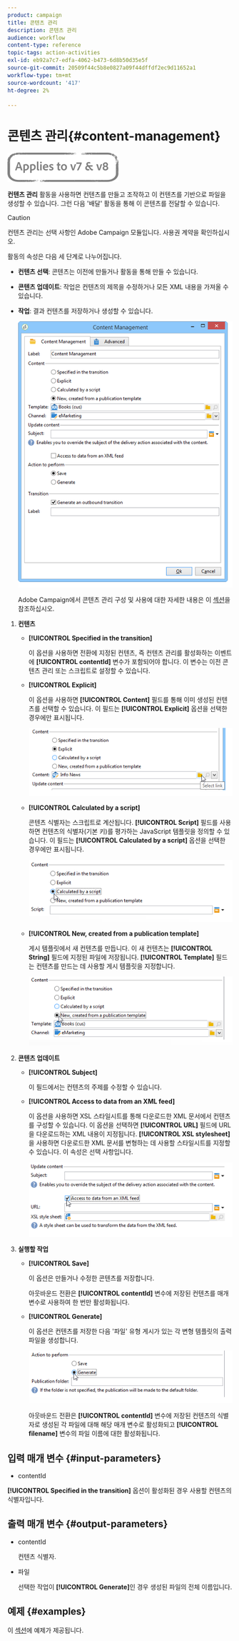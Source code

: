 ```yaml
---
product: campaign
title: 콘텐츠 관리
description: 콘텐츠 관리
audience: workflow
content-type: reference
topic-tags: action-activities
exl-id: eb92a7c7-edfa-4062-b473-6d8b50d35e5f
source-git-commit: 20509f44c5b8e0827a09f44dffdf2ec9d11652a1
workflow-type: tm+mt
source-wordcount: '417'
ht-degree: 2%

---
```


# 콘텐츠 관리{#content-management}

![](../../assets/common.svg)

**컨텐츠 관리** 활동을 사용하면 컨텐츠를 만들고 조작하고 이 컨텐츠를 기반으로 파일을 생성할 수 있습니다. 그런 다음 &#39;배달&#39; 활동을 통해 이 콘텐츠를 전달할 수 있습니다.

>[!CAUTION]
>
>컨텐츠 관리는 선택 사항인 Adobe Campaign 모듈입니다. 사용권 계약을 확인하십시오.

활동의 속성은 다음 세 단계로 나누어집니다.

* **컨텐츠 선택**: 콘텐츠는 이전에 만들거나 활동을 통해 만들 수 있습니다.
* **콘텐츠 업데이트**: 작업은 컨텐츠의 제목을 수정하거나 모든 XML 내용을 가져올 수 있습니다.
* **작업**: 결과 컨텐츠를 저장하거나 생성할 수 있습니다.

   ![](assets/content_mgmt_edit.png)

   Adobe Campaign에서 콘텐츠 관리 구성 및 사용에 대한 자세한 내용은 이 [섹션](../../delivery/using/about-content-management.md)을 참조하십시오.

1. **컨텐츠**

   * **[!UICONTROL Specified in the transition]**

      이 옵션을 사용하면 전환에 지정된 컨텐츠, 즉 컨텐츠 관리를 활성화하는 이벤트에 **[!UICONTROL contentId]** 변수가 포함되어야 합니다. 이 변수는 이전 콘텐츠 관리 또는 스크립트로 설정할 수 있습니다.

   * **[!UICONTROL Explicit]**

      이 옵션을 사용하면 **[!UICONTROL Content]** 필드를 통해 이미 생성된 컨텐츠를 선택할 수 있습니다. 이 필드는 **[!UICONTROL Explicit]** 옵션을 선택한 경우에만 표시됩니다.

      ![](assets/content_mgmt_explicit.png)

   * **[!UICONTROL Calculated by a script]**

      콘텐츠 식별자는 스크립트로 계산됩니다. **[!UICONTROL Script]** 필드를 사용하면 컨텐츠의 식별자(기본 키)를 평가하는 JavaScript 템플릿을 정의할 수 있습니다. 이 필드는 **[!UICONTROL Calculated by a script]** 옵션을 선택한 경우에만 표시됩니다.

      ![](assets/content_mgmt_script.png)

   * **[!UICONTROL New, created from a publication template]**

      게시 템플릿에서 새 컨텐츠를 만듭니다. 이 새 컨텐츠는 **[!UICONTROL String]** 필드에 지정된 파일에 저장됩니다. **[!UICONTROL Template]** 필드는 컨텐츠를 만드는 데 사용할 게시 템플릿을 지정합니다.

      ![](assets/content_mgmt_new.png)

1. **콘텐츠 업데이트**

   * **[!UICONTROL Subject]**

      이 필드에서는 컨텐츠의 주제를 수정할 수 있습니다.

   * **[!UICONTROL Access to data from an XML feed]**

      이 옵션을 사용하면 XSL 스타일시트를 통해 다운로드한 XML 문서에서 컨텐츠를 구성할 수 있습니다. 이 옵션을 선택하면 **[!UICONTROL URL]** 필드에 URL을 다운로드하는 XML 내용이 지정됩니다. **[!UICONTROL XSL stylesheet]**&#x200B;을 사용하면 다운로드한 XML 문서를 변형하는 데 사용할 스타일시트를 지정할 수 있습니다. 이 속성은 선택 사항입니다.

      ![](assets/content_mgmt_xmlcontent.png)

1. **실행할 작업**

   * **[!UICONTROL Save]**

      이 옵션은 만들거나 수정한 콘텐츠를 저장합니다.

      아웃바운드 전환은 **[!UICONTROL contentId]** 변수에 저장된 컨텐츠를 매개 변수로 사용하여 한 번만 활성화됩니다.

   * **[!UICONTROL Generate]**

      이 옵션은 컨텐츠를 저장한 다음 &#39;파일&#39; 유형 게시가 있는 각 변형 템플릿의 출력 파일을 생성합니다.

      ![](assets/content_mgmt_generate.png)

      아웃바운드 전환은 **[!UICONTROL contentId]** 변수에 저장된 컨텐츠의 식별자로 생성된 각 파일에 대해 해당 매개 변수로 활성화되고 **[!UICONTROL filename]** 변수의 파일 이름에 대한 활성화됩니다.

## 입력 매개 변수 {#input-parameters}

* contentId

**[!UICONTROL Specified in the transition]** 옵션이 활성화된 경우 사용할 컨텐츠의 식별자입니다.

## 출력 매개 변수 {#output-parameters}

* contentId

   컨텐츠 식별자.

* 파일

   선택한 작업이 **[!UICONTROL Generate]**&#x200B;인 경우 생성된 파일의 전체 이름입니다.

## 예제 {#examples}

이 [섹션](../../delivery/using/automating-via-workflows.md#examples)에 예제가 제공됩니다.
